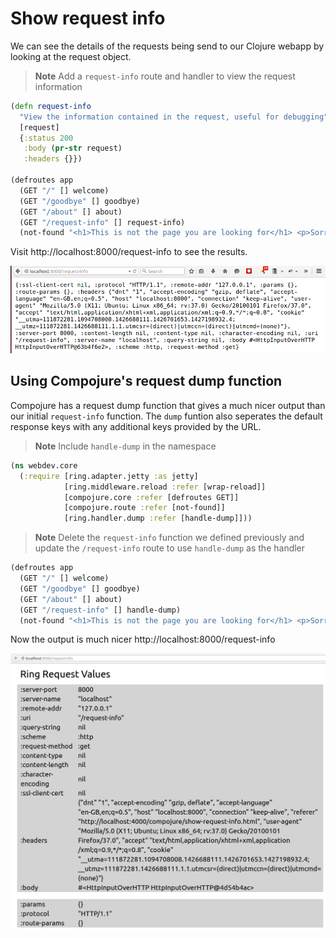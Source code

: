 # Show request info

We can see the details of the requests being send to our Clojure webapp by looking at the request object.

> **Note** Add a `request-info` route and handler to view the request information 

```clojure 
(defn request-info
  "View the information contained in the request, useful for debugging"
  [request]
  {:status 200
   :body (pr-str request)
   :headers {}})

(defroutes app
  (GET "/" [] welcome)
  (GET "/goodbye" [] goodbye)
  (GET "/about" [] about)
  (GET "/request-info" [] request-info)
  (not-found "<h1>This is not the page you are looking for</h1> <p>Sorry, the page you requested was not found!</p>"))
```

  Visit http://localhost:8000/request-info to see the results.

![Output of the request](/images/clojure-webdev-request-info-pr-str-output.png)


## Using Compojure's request dump function

  Compojure has a request dump function that gives a much nicer output than our initial `request-info` function.  The `dump` funtion also seperates the default response keys with any additional keys provided by the URL.

> **Note** Include `handle-dump` in the namespace 

```clojure 
(ns webdev.core
  (:require [ring.adapter.jetty :as jetty]
            [ring.middleware.reload :refer [wrap-reload]]
            [compojure.core :refer [defroutes GET]]
            [compojure.route :refer [not-found]]
            [ring.handler.dump :refer [handle-dump]]))
```

> **Note** Delete the `request-info` function we defined previously and update the `/request-info` route to use `handle-dump` as the handler
  
```clojure
(defroutes app
  (GET "/" [] welcome)
  (GET "/goodbye" [] goodbye)
  (GET "/about" [] about)
  (GET "/request-info" [] handle-dump)
  (not-found "<h1>This is not the page you are looking for</h1> <p>Sorry, the page you requested was not found!</p>"))
```

  Now the output is much nicer http://localhost:8000/request-info

![](/images/clojure-webdev-compojure-request-dump-output.png)


